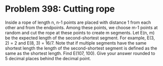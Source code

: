 # Problem 398: Cutting rope
Inside a rope of length n, n-1 points are placed with distance 1 from
each other and from the endpoints. Among these points, we choose m-1
points at random and cut the rope at these points to create m segments.
Let E(n, m) be the expected length of the second-shortest segment. For
example, E(3, 2) = 2 and E(8, 3) = 16/7. Note that if multiple segments
have the same shortest length the length of the second-shortest segment
is defined as the same as the shortest length. Find E(107, 100). Give
your answer rounded to 5 decimal places behind the decimal point.
